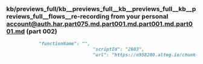 ### kb/previews_full/kb__previews_full__kb__previews_full__kb__previews_full__flows__re-recording from your personal account@auth.har.part075.md.part001.md.part001.md.part001.md (part 002)

```md
            "functionName": "",
                                "scriptId": "2603",
                                "url": "https://n958200.alteg.io/chunk-KO722YSM.js
```

```
